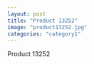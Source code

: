 ```yaml
---
layout: post
title: "Product 13252"
image: "product13252.jpg"
categories: "category1"
---
```

Product 13252
